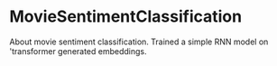 # MovieSentimentClassification
About movie sentiment classification. Trained a simple RNN model on 'transformer generated embeddings. 
